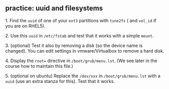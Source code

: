 ## practice: uuid and filesystems

1\. Find the `uuid` of one of your `ext3` partitions with `tune2fs` (
and `vol_id` if you are on RHEL5).

2\. Use this `uuid` in `/etc/fstab` and test that it works with a simple
`mount`.

3\. (optional) Test it also by removing a disk (so the device name is
changed). You can edit settings in vmware/Virtualbox to remove a hard
disk.

4\. Display the `root=` directive in `/boot/grub/menu.lst`. (We see
later in the course how to maintain this file.)

5\. (optional on ubuntu) Replace the `/dev/xxx` in `/boot/grub/menu.lst`
with a `uuid` (use an extra stanza for this). Test that it works.
